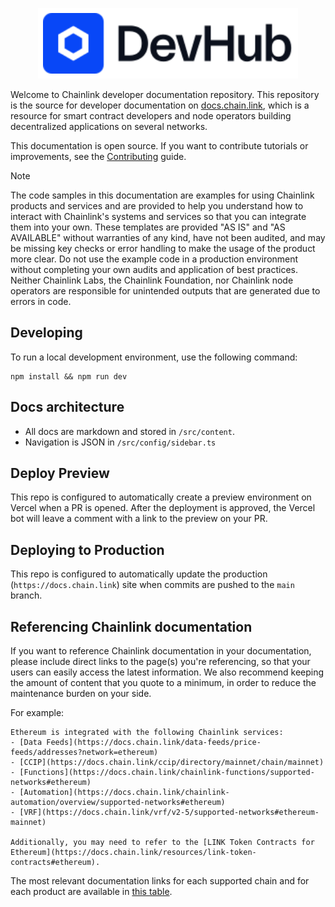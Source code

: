 <p align="center"><img src="https://raw.githubusercontent.com/smartcontractkit/documentation/main/public/chainlink-docs.svg" style="background: white; padding: 8px;" alt="Chainlink Docs logo" width="400"></p>

Welcome to Chainlink developer documentation repository. This repository is the source for developer documentation on [docs.chain.link](https://docs.chain.link/), which is a resource for smart contract developers and node operators building decentralized applications on several networks.

This documentation is open source. If you want to contribute tutorials or improvements, see the [Contributing](https://github.com/smartcontractkit/documentation/blob/main/CONTRIBUTING.md) guide.

> [!NOTE]
> The code samples in this documentation are examples for using Chainlink products and services and are provided to help you understand how to
> interact with Chainlink's systems and services so that you can integrate them into your own. These templates are provided
> "AS IS" and "AS AVAILABLE" without warranties of any kind, have not been audited, and may be missing key checks or
> error handling to make the usage of the product more clear. Do not use the example code in a production
> environment without completing your own audits and application of best practices. Neither Chainlink Labs, the
> Chainlink Foundation, nor Chainlink node operators are responsible for unintended outputs that are generated due to
> errors in code.

## Developing

To run a local development environment, use the following command:

```
npm install && npm run dev
```

## Docs architecture

- All docs are markdown and stored in `/src/content`.
- Navigation is JSON in `/src/config/sidebar.ts`

## Deploy Preview

This repo is configured to automatically create a preview environment on Vercel when a PR is opened. After the deployment is approved, the Vercel bot will leave a comment with a link to the preview on your PR.

## Deploying to Production

This repo is configured to automatically update the production (`https://docs.chain.link`) site when commits are pushed to the `main` branch.

## Referencing Chainlink documentation

If you want to reference Chainlink documentation in your documentation, please include direct links to the page(s) you're referencing, so that your users can easily access the latest information. We also recommend keeping the amount of content that you quote to a minimum, in order to reduce the maintenance burden on your side.

For example:

```
Ethereum is integrated with the following Chainlink services:
- [Data Feeds](https://docs.chain.link/data-feeds/price-feeds/addresses?network=ethereum)
- [CCIP](https://docs.chain.link/ccip/directory/mainnet/chain/mainnet)
- [Functions](https://docs.chain.link/chainlink-functions/supported-networks#ethereum)
- [Automation](https://docs.chain.link/chainlink-automation/overview/supported-networks#ethereum)
- [VRF](https://docs.chain.link/vrf/v2-5/supported-networks#ethereum-mainnet)

Additionally, you may need to refer to the [LINK Token Contracts for Ethereum](https://docs.chain.link/resources/link-token-contracts#ethereum).
```

The most relevant documentation links for each supported chain and for each product are available in [this table](https://docs.chain.link/builders-quick-links).

